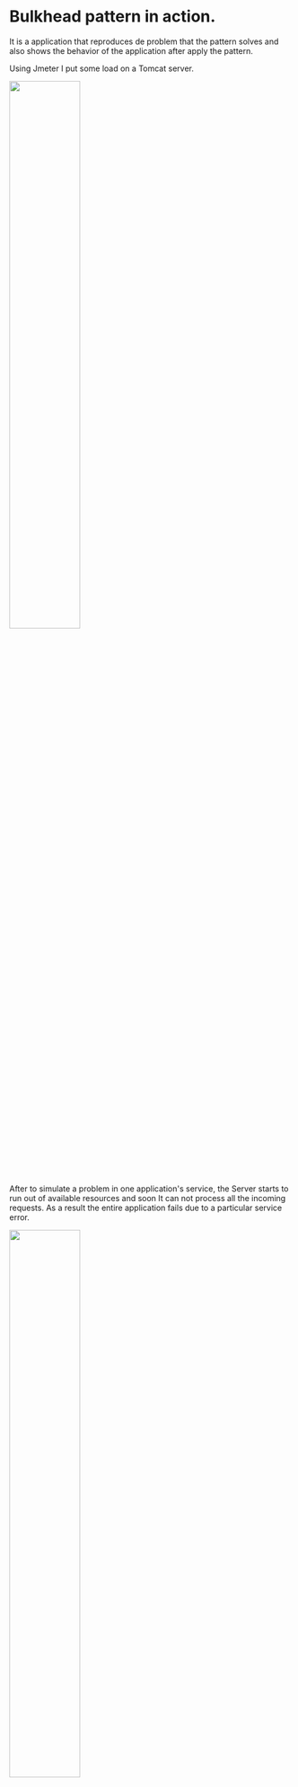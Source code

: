 # Bulkhead pattern in action.

It is a application that reproduces de problem that the pattern solves and also shows the behavior of the application after apply the pattern.

Using Jmeter I put some load on a Tomcat server.

<img src="https://user-images.githubusercontent.com/63823685/185599850-5bbbc731-bf0d-4db7-ac1b-2a4811deaf5f.png"  width=50% height=50%>

After to simulate a problem in one application's service, the Server starts to run out of available resources and soon It can not process all the incoming requests. As a result the entire application fails due to a particular service error.

<img src="https://user-images.githubusercontent.com/63823685/185599383-5f244f52-2d75-41ff-a541-cb2854672053.png"  width=50% height=50%>

Clinet A and B are affected by the problem on service 2.

<img src="https://user-images.githubusercontent.com/63823685/185605726-87156485-3feb-4a37-82be-233b661ab93f.png"  width=50% height=50%>

<img src="https://user-images.githubusercontent.com/63823685/185605888-3f9ba963-d0ef-4878-9634-c6f3fb82ddcb.png"  width=50% height=50%>

After to use an implementation of bulkhed pattern, the application keeps working well, just the client of the service that fails is affected.

<img src="https://user-images.githubusercontent.com/63823685/185600505-9c789c51-cfe6-42e7-a318-67fadc5324ee.png"  width=50% height=50%>

<img src="https://user-images.githubusercontent.com/63823685/185600933-1d1e6af4-f2c0-4008-b02c-084e4eb98d92.png"  width=50% height=50%>

<img src="https://user-images.githubusercontent.com/63823685/185600988-43e73b39-580d-4051-ae91-e83ab2b7b045.png"  width=50% height=50%>


## Docker image

The application uses a docker images which has installed Grafana and Influxdb. You can download the image from this project:

https://hub.docker.com/r/philhawthorne/docker-influxdb-grafana/

```
docker run -d   --name docker-influxdb-grafana   -p 3003:3003   -p 3004:8083   -p 8086:8086   -v /path/for/influxdb:/var/lib/influxdb   -v /path/for/grafana:/var/lib/grafana   philhawthorne/docker-influxdb-grafana:latest
```

```
docker start docker-influxdb-grafana
```

## Grafana
The dashboard file is under the folder grafana.

http://localhost:3003

Username: root
Password: root

## JMeter
The .jmx file used to create the requests generators is under the folder jmeter.
